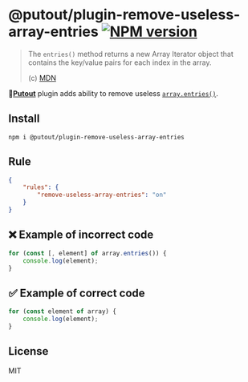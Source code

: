 # @putout/plugin-remove-useless-array-entries [![NPM version][NPMIMGURL]][NPMURL]

[NPMIMGURL]: https://img.shields.io/npm/v/@putout/plugin-remove-useless-array-entries.svg?style=flat&longCache=true
[NPMURL]: https://npmjs.org/package/@putout/plugin-remove-useless-array-entries "npm"

> The `entries()` method returns a new Array Iterator object that contains the key/value pairs for each index in the array.
>
> (c) [MDN](https://developer.mozilla.org/en-US/docs/Web/JavaScript/Reference/Global_Objects/Array/entries)

🐊[**Putout**](https://github.com/coderaiser/putout) plugin adds ability to remove useless [`array.entries()`](https://developer.mozilla.org/en-US/docs/Web/JavaScript/Reference/Global_Objects/Array/entries).

## Install

```
npm i @putout/plugin-remove-useless-array-entries
```

## Rule

```json
{
    "rules": {
        "remove-useless-array-entries": "on"
    }
}
```

## ❌ Example of incorrect code

```js
for (const [, element] of array.entries()) {
    console.log(element);
}
```

## ✅ Example of correct code

```js
for (const element of array) {
    console.log(element);
}
```

## License

MIT
